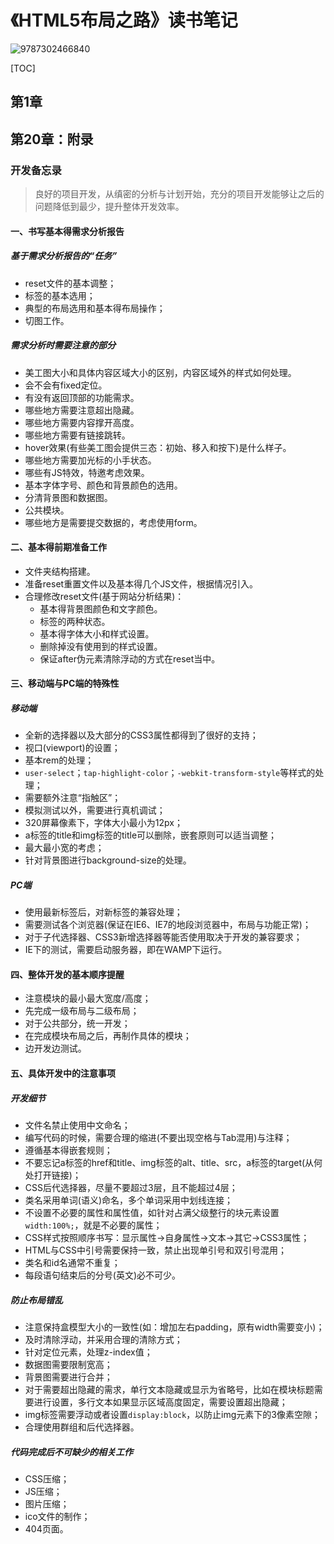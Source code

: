 # 《HTML5布局之路》读书笔记

![9787302466840](/books/9787302466840.jpg)

[TOC]

## 第1章

## 第20章：附录

### 开发备忘录

> 良好的项目开发，从缜密的分析与计划开始，充分的项目开发能够让之后的问题降低到最少，提升整体开发效率。

#### 一、书写基本得需求分析报告

##### 基于需求分析报告的“任务”

- reset文件的基本调整；
- 标签的基本选用；
- 典型的布局选用和基本得布局操作；
- 切图工作。

##### 需求分析时需要注意的部分

- 美工图大小和具体内容区域大小的区别，内容区域外的样式如何处理。
- 会不会有fixed定位。
- 有没有返回顶部的功能需求。
- 哪些地方需要注意超出隐藏。
- 哪些地方需要内容撑开高度。
- 哪些地方需要有链接跳转。
- hover效果(有些美工图会提供三态：初始、移入和按下)是什么样子。
- 哪些地方需要加光标的小手状态。
- 哪些有JS特效，特邀考虑效果。
- 基本字体字号、颜色和背景颜色的选用。
- 分清背景图和数据图。
- 公共模块。
- 哪些地方是需要提交数据的，考虑使用form。

#### 二、基本得前期准备工作

- 文件夹结构搭建。
- 准备reset重置文件以及基本得几个JS文件，根据情况引入。
- 合理修改reset文件(基于网站分析结果)：
  - 基本得背景图颜色和文字颜色。
  - 标签的两种状态。
  - 基本得字体大小和样式设置。
  - 删除掉没有使用到的样式设置。
  - 保证after伪元素清除浮动的方式在reset当中。

#### 三、移动端与PC端的特殊性

##### 移动端

- 全新的选择器以及大部分的CSS3属性都得到了很好的支持；
- 视口(viewport)的设置；
- 基本rem的处理；
- `user-select`；`tap-highlight-color`；`-webkit-transform-style`等样式的处理；
- 需要额外注意“指触区”；
- 模拟测试以外，需要进行真机调试；
- 320屏幕像素下，字体大小最小为12px；
- a标签的title和img标签的title可以删除，嵌套原则可以适当调整；
- 最大最小宽的考虑；
- 针对背景图进行background-size的处理。

##### PC端

- 使用最新标签后，对新标签的兼容处理；
- 需要测试各个浏览器(保证在IE6、IE7的地段浏览器中，布局与功能正常)；
- 对于子代选择器、CSS3新增选择器等能否使用取决于开发的兼容要求；
- IE下的测试，需要启动服务器，即在WAMP下运行。

#### 四、整体开发的基本顺序提醒

- 注意模块的最小最大宽度/高度；
- 先完成一级布局与二级布局；
- 对于公共部分，统一开发；
- 在完成模块布局之后，再制作具体的模块；
- 边开发边测试。

#### 五、具体开发中的注意事项

##### 开发细节

- 文件名禁止使用中文命名；
- 编写代码的时候，需要合理的缩进(不要出现空格与Tab混用)与注释；
- 遵循基本得嵌套规则；
- 不要忘记a标签的href和title、img标签的alt、title、src，a标签的target(从何处打开链接)；
- CSS后代选择器，尽量不要超过3层，且不能超过4层；
- 类名采用单词(语义)命名，多个单词采用中划线连接；
- 不设置不必要的属性和属性值，如针对占满父级整行的块元素设置`width:100%;`，就是不必要的属性；
- CSS样式按照顺序书写：显示属性->自身属性->文本->其它->CSS3属性；
- HTML与CSS中引号需要保持一致，禁止出现单引号和双引号混用；
- 类名和id名通常不重复；
- 每段语句结束后的分号(英文)必不可少。

##### 防止布局错乱

- 注意保持盒模型大小的一致性(如：增加左右padding，原有width需要变小)；
- 及时清除浮动，并采用合理的清除方式；
- 针对定位元素，处理z-index值；
- 数据图需要限制宽高；
- 背景图需要进行合并；
- 对于需要超出隐藏的需求，单行文本隐藏或显示为省略号，比如在模块标题需要进行设置，多行文本如果显示区域高度固定，需要设置超出隐藏；
- img标签需要浮动或者设置`display:block`，以防止img元素下的3像素空隙；
- 合理使用群组和后代选择器。

##### 代码完成后不可缺少的相关工作

- CSS压缩；
- JS压缩；
- 图片压缩；
- ico文件的制作；
- 404页面。
